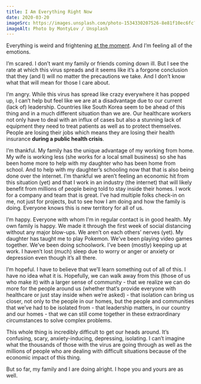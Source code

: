 ```yaml
---
title: I Am Everything Right Now
date: 2020-03-20
imageSrc: https://images.unsplash.com/photo-1534330207526-8e81f10ec6fc?crop=entropy&cs=tinysrgb&fit=max&fm=jpg&ixid=MnwxMTc3M3wwfDF8c2VhcmNofDI2fHxhbG9uZXxlbnwwfHx8fDE2NjQ0OTg5NDk&ixlib=rb-1.2.1
imageAlt: Photo by MontyLov / Unsplash
---
```


Everything is weird and frightening [at the moment](https://www.washingtonpost.com/coronavirus/). And I’m feeling all of the emotions.

I’m scared. I don’t want my family or friends coming down ill. But I see the rate at which this virus spreads and it seems like it’s a forgone conclusion that they (and I) will no matter the precautions we take. And I don’t know what that will mean for those I care about.

I’m angry. While this virus has spread like crazy everywhere it has  popped up, I can’t help but feel like we are at a disadvantage due to  our current (lack of) leadership. Countries like South Korea seem to be ahead of this thing and in a much different situation than we are. Our healthcare workers not only have to deal with an influx of cases but also a stunning lack of equipment they need to treat patients as well as to protect themselves. People are losing their jobs which means they are losing their health insurance **during a public health crisis**.

I’m thankful. My family has the unique advantage of my working from  home. My wife is working less (she works for a local small business) so she has been home more to help with my daughter who has been home from school. And to help with my daughter’s schooling now that that is also being done over the internet. I’m thankful we aren’t feeling an economic hit from this situation (yet) and that I work in an industry (the internet) that will likely benefit from millions of people being told to stay inside their homes. I work for a company and team that is great. I’ve had multiple folks check-in on me, not just for projects, but to see how I am doing and how the family is doing. Everyone knows this is new territory for all of us.

I’m happy. Everyone with whom I’m in regular contact is in good health.  My own family is happy. We made it through the first week of social distancing without any major blow-ups. We aren’t on each others’ nerves (yet). My daughter has taught me to play Pokemon. We’ve been playing video games together. We’ve been doing schoolwork. I’ve been (mostly) keeping up at work. I haven’t lost (much) sleep due to worry or anger or anxiety or depression even though it’s all there.

I’m hopeful. I have to believe that we’ll learn  something out of all of this. I have no idea what it is. Hopefully, we  can walk away from this (those of us who make it) with a larger sense of  community - that we realize we can do more for the people around us  (whether that’s provide everyone with healthcare or just stay inside  when we’re asked) - that isolation can bring us closer, not only to the  people in our homes, but the people and communities that we’ve had to be  isolated from - that leadership matters, in our country and our homes -  that we can still come together in these extraordinary circumstances to  solve complex problems.

This whole thing is incredibly difficult to get our heads around. It’s confusing, scary, anxiety-inducing, depressing, isolating. I can’t imagine what the thousands of those with the virus are going through as well as the millions of people who are dealing with difficult situations  because of the economic impact of this thing.

But so far, my family and I are doing alright. I hope you and yours are as well.